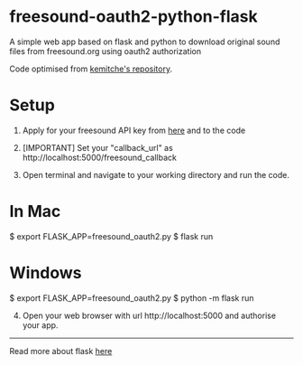 # freesound-oauth2-python-flask
A simple web app based on flask and python to download original sound files from freesound.org using oauth2 authorization

Code optimised from [kemitche's repository](https://gist.github.com/kemitche/9749639).


# Setup

1. Apply for your freesound API key from [here](http://freesound.org/apiv2/apply/) and to the code

2. [IMPORTANT] Set your "callback_url" as http://localhost:5000/freesound_callback

3. Open terminal and navigate to your working directory and run the code.

  # In Mac

  $ export FLASK_APP=freesound_oauth2.py
  $ flask run
  
  # Windows
   
   $ export FLASK_APP=freesound_oauth2.py
   $ python -m flask run
 
 4. Open your web browser with url http://localhost:5000 and authorise your app.
 
_________________________
 
 Read more about flask [here](http://flask.pocoo.org/docs/0.12/quickstart/#a-minimal-application)
   
